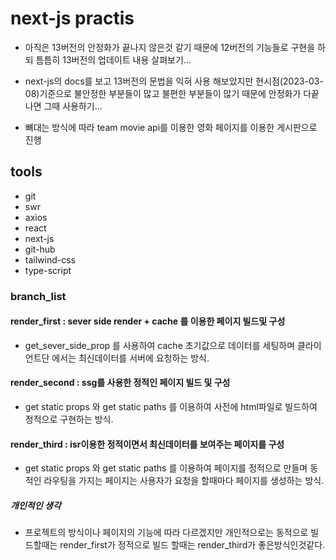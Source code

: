 # next-js practis 
- 아직은 13버전의 안정화가 끝나지 않은것 같기 때문에 12버전의 기능들로 구현을 하되
틈틈히 13버전의 업데이트 내용 살펴보기...

- next-js의 docs를 보고 13버전의 문법을 익혀 사용 해보았지만 현시점(2023-03-08)기준으로 
불안정한 부분들이 많고 불편한 부분들이 많기 때문에 안정화가 다끝나면 그때 사용하기...

- 뼈대는 방식에 따라 team movie api를 이용한 영화 페이지를 이용한 게시판으로 진행 

## tools
- git  
- swr
- axios
- react
- next-js
- git-hub
- tailwind-css
- type-script

### branch_list

#### render_first : sever side render + cache 를 이용한 페이지 빌드및 구성

- get_sever_side_prop 를 사용하여 cache 초기값으로 데이터를 세팅하며 
  클라이언트단 에서는 최신데이터를 서버에 요청하는 방식.

#### render_second : ssg를 사용한 정적인 페이지 빌드 및 구성

- get static props 와 get static paths 를 이용하여 사전에 html파일로 빌드하여
  정적으로 구현하는 방식.

#### render_third : isr이용한 정적이면서 최신데이터를 보여주는 페이지를 구성

- get static props 와 get static paths 를 이용하여 페이지를 정적으로 만들며
  동적인 라우팅을 가지는 페이지는 사용자가 요청을 할때마다 페이지를 생성하는 방식.

##### 개인적인 생각 

- 프로젝트의 방식이나 페이지의 기능에 따라 다르겠지만 개인적으로는 동적으로 빌드할때는 render_first가 정적으로 빌드 할때는 render_third가 좋은방식인것같다.  